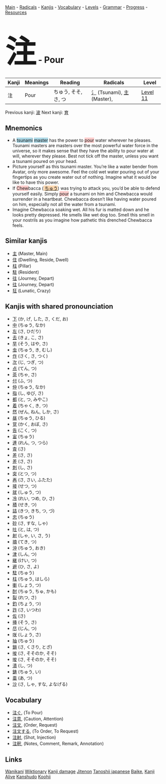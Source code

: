 <style> bigfont {font-size: 100px}</style>
[Main](../README.md) -
[Radicals](../radicals.md) -
[Kanjis](../kanjis.md) -
[Vocabulary](../vocabulary.md) -
[Levels](../levels.md) -
[Grammar](../grammar.md) - 
[Progress](../progress.md) -
[Resources](../resources.md)
# <bigfont> 注</bigfont> - Pour 

| Kanji | Meanings | Reading | Radicals | Level |
| --- | --- | --- | --- | --- |
| 注 | Pour | ちゅう, そそ, さ, つ | [氵](../radicals/氵.md) (Tsunami), [主](../radicals/主.md) (Master),  | [Level 11](../levels/wk_level11.md) |

Previous kanji: [波](波.md) Next kanji: [育](育.md) 

## Mnemonics
 * A <span style="background-color:#ADD8E6"> tsunami</span> <span style="background-color:#ADD8E6"> master</span> has the power to <span style="background-color:#ffcccb"> pour</span> water wherever he pleases. Tsunami masters are masters over the most powerful water force in the universe, so it makes sense that they have the ability to pour water at will, wherever they please. Best not tick off the master, unless you want a tsunami poured on your head.
* Picture yourself as this tsunami master. You’re like a water bender from Avatar, only more awesome. Feel the cold wet water pouring out of your fingertips as you create water out of nothing. Imagine what it would be like to have this power.
* If <span style="background-color:#ffcccb"> Chew</span>bacca (<span style="background-color:#fed8b1"> [ちゅう](https://jisho.org/search/ちゅう)</span>) was trying to attack you, you’d be able to defend yourself easily. Simply <span style="background-color:#ffcccb"> pour</span> a tsunami on him and Chewbacca would surrender in a heartbeat. Chewbacca doesn’t like having water poured on him, especially not all the water from a tsunami.
* Imagine Chewbacca soaking wet. All his fur is matted down and he looks pretty depressed. He smells like wet dog too. Smell this smell in your nostrils as you imagine how pathetic this drenched Chewbacca feels.


## Similar kanjis
 * [主](主.md) (Master, Main)
* [住](住.md) (Dwelling, Reside, Dwell)
* [柱](柱.md) (Pillar)
* [駐](駐.md) (Resident)
* [往](往.md) (Journey, Depart)
* [往](往.md) (Journey, Depart)
* [狂](狂.md) (Lunatic, Crazy)



## Kanjis with shared pronounciation
 * [下](下.md) (か, げ, した, さ, くだ, お)
* [中](中.md) (ちゅう, なか)
* [左](左.md) (さ, ひだり)
* [去](去.md) (きょ, こ, さ)
* [早](早.md) (そう, はや, さ)
* [虫](虫.md) (ちゅう, き, むし)
* [作](作.md) (さく, さ, つく)
* [次](次.md) (じ, つぎ, つ)
* [点](点.md) (てん, つ)
* [茶](茶.md) (ちゃ, さ)
* [付](付.md) (ふ, つ)
* [仲](仲.md) (ちゅう, なか)
* [指](指.md) (し, ゆび, さ)
* [都](都.md) (と, つ, みやこ)
* [着](着.md) (ちゃく, き, つ)
* [然](然.md) (ぜん, ねん, しか, さ)
* [昼](昼.md) (ちゅう, ひる)
* [覚](覚.md) (かく, おぼ, さ)
* [告](告.md) (こく, つ)
* [宙](宙.md) (ちゅう)
* [連](連.md) (れん, つ, つら)
* [査](査.md) (さ)
* [差](差.md) (さ, さ)
* [差](差.md) (さ, さ)
* [刺](刺.md) (し, さ)
* [突](突.md) (とつ, つ)
* [再](再.md) (さ, さい, ふたた)
* [接](接.md) (せつ, つ)
* [就](就.md) (しゅう, つ)
* [冷](冷.md) (れい, つめ, ひ, さ)
* [積](積.md) (せき, つ)
* [詰](詰.md) (きつ, きち, つ, づ)
* [忠](忠.md) (ちゅう)
* [砂](砂.md) (さ, すな, しゃ)
* [吐](吐.md) (と, は, つ)
* [射](射.md) (しゃ, い, さ, う)
* [摘](摘.md) (てき, つ)
* [沖](沖.md) (ちゅう, おき)
* [津](津.md) (しん, つ)
* [継](継.md) (けい, つ)
* [避](避.md) (ひ, さ, よ)
* [駐](駐.md) (ちゅう)
* [柱](柱.md) (ちゅう, はしら)
* [衝](衝.md) (しょう, つ)
* [酎](酎.md) (ちゅう, ちゅ, かも)
* [裂](裂.md) (れつ, さ)
* [釣](釣.md) (ちょう, つ)
* [詐](詐.md) (さ, いつわ)
* [佐](佐.md) (さ)
* [挿](挿.md) (そう, さ)
* [尽](尽.md) (じん, つ)
* [咲](咲.md) (しょう, さ)
* [抽](抽.md) (ちゅう)
* [鎖](鎖.md) (さ, くさり, とざ)
* [唆](唆.md) (さ, そそのか, そそ)
* [唆](唆.md) (さ, そそのか, そそ)
* [漬](漬.md) (し, つ)
* [鋳](鋳.md) (ちゅう, い)
* [亜](亜.md) (あ, つ)
* [沙](沙.md) (さ, しゃ, すな, よなげる)



## Vocabulary
 * [注ぐ](../vocabulary/注.md), (To Pour)
* [注意](../vocabulary/注.md), (Caution, Attention)
* [注文](../vocabulary/注.md), (Order, Request)
* [注文する](../vocabulary/注.md), (To Order, To Request)
* [注射](../vocabulary/注.md), (Shot, Injection)
* [注釈](../vocabulary/注.md), (Notes, Comment, Remark, Annotation)




## Links 


[Wanikani](https://www.wanikani.com/kanji/注)
[Wiktionary](https://en.wiktionary.org/wiki/注)
[Kanji damage](http://www.kanjidamage.com/kanji/search?utf8=✓&q=注)
[Jitenon](https://jitenon.com/kanji/注)
[Tanoshii japanese](https://www.tanoshiijapanese.com/dictionary/kanji.cfm?k=注)
[Baike](https://baike.baidu.com/item/注),
[Kanji Alive](https://app.kanjialive.com/注)
[Kanshudo](https://www.kanshudo.com/searchmn?q=注)
[Koohii](https://kanji.koohii.com/study/kanji/注)

